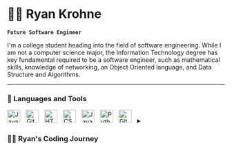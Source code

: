 # 🏄‍♂️ Ryan Krohne

**`Future Software Engineer`**

I'm a college student heading into the field of software engineering. While I am not a computer science major, the Information Technology degree has key fundamental required to be a software engineer, such as mathematical skills, knowledge of networking, an Object Oriented language, and Data Structure and Algorithms.

---

### 🧰 Languages and Tools

<img align="left" alt="Java" width="30px" style="padding-right:10px;" src="https://cdn.jsdelivr.net/gh/devicons/devicon/icons/java/java-original.svg"/>
<img align="left" alt="Git" width="30px" style="padding-right:10px;" src="https://cdn.jsdelivr.net/gh/devicons/devicon/icons/git/git-original.svg" />
<img align="left" alt="HTML" width="30px" style="padding-right:10px;" src="https://cdn.jsdelivr.net/gh/devicons/devicon/icons/html5/html5-plain.svg" />
<img align="left" alt="CSS" width="30px" style="padding-right:10px;" src="https://cdn.jsdelivr.net/gh/devicons/devicon/icons/css3/css3-plain.svg" />
<img align="left" alt="JavaScript" width="30px" style="padding-right:10px;" src="https://cdn.jsdelivr.net/gh/devicons/devicon/icons/javascript/javascript-plain.svg" />
<img align="left" alt="Python" width="30px" style="padding-right:10px;" src="https://cdn.jsdelivr.net/gh/devicons/devicon/icons/python/python-plain.svg" />
<img align="left" alt="GitHub" width="30px" style="padding-right:10px;" src="https://cdn.jsdelivr.net/gh/devicons/devicon/icons/github/github-original.svg" />
<br />



<details>
 <summary><h3>👨‍💻 Ryan's Coding Journey</h3></summary>
   I started my coding journey as a naive Information Technology student with a passion to learn everything I could about technology. I built a computer in higschool, and I loved using and interacting with technology. At the time, I did not know what degree to pursue, so I chose an Information Technology degree because it was broad and could help me understand where my passion would be. My degree showed my I had no desire to do any sort of physical work, and slowly, my passion for programming started to emerge. Currenlty, I know several software engineer that have worked at Disney, Amazon, or similary companies and hearing the work they do inspires me to be a better software engineer. I currently have a strong understanding of Python, and MySQL through my college courses, and I am teaching myself the rest in order to be a good software engineer.
